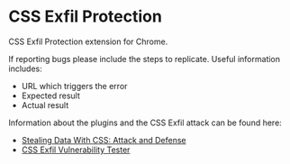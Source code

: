 # CSS Exfil Protection

CSS Exfil Protection extension for Chrome.

If reporting bugs please include the steps to replicate.  Useful information includes:
* URL which triggers the error
* Expected result
* Actual result

Information about the plugins and the CSS Exfil attack can be found here:
* [Stealing Data With CSS: Attack and Defense](https://www.mike-gualtieri.com/posts/stealing-data-with-css-attack-and-defense)
* [CSS Exfil Vulnerability Tester](https://www.mike-gualtieri.com/css-exfil-vulnerability-tester)
